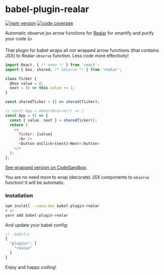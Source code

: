 # babel-plugin-realar

[![npm version](https://img.shields.io/npm/v/babel-plugin-realar?style=flat-square)](https://www.npmjs.com/package/babel-plugin-realar) [![code coverage](https://img.shields.io/coveralls/github/betula/babel-plugin-realar?style=flat-square)](https://coveralls.io/github/betula/babel-plugin-realar)

Automatic observe jsx arrow functions for [Realar](https://github.com/betula/realar) for smartify and purify your code :+1:

That plugin for babel wraps all not wrapped arrow functions (that contains JSX) to Realar `observe` function. Less code more effectivity!

```javascript
import React, { /* memo */ } from 'react';
import { box, shared, /* observe */ } from 'realar';

class Ticker {
  @box value = 0;
  next = () => this.value += 1;
}

const sharedTicker = () => shared(Ticker);

// const App = memo(observe(() => {
const App = () => {
  const { value, next } = sharedTicker();
  return (
    <>
      Ticker: {value}
      <br />
      <button onClick={next}>Next</button>
    </>
  );
};
```

[See wrapped version on CodeSandbox](https://codesandbox.io/s/realar-jsx-observe-example-5f2k2?file=/src/App.tsx).

You are no need more to wrap (decorate) JSX components to `observe` function! It will be automatic.

### Installation

```bash
npm install --save-dev babel-plugin-realar
# or
yarn add babel-plugin-realar
```

And update your babel config:

```javascript
// .babelrc
{
  "plugins": [
    "realar"
  ]
}
```

Enjoy and happy coding!
